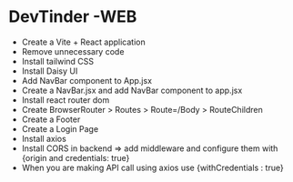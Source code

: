 # DevTinder -WEB

- Create a Vite + React application
- Remove unnecessary code
- Install tailwind CSS
- Install Daisy UI
- Add NavBar component to App.jsx
- Create a NavBar.jsx and add NavBar component to app.jsx
- Install react router dom
- Create BrowserRouter > Routes > Route=/Body > RouteChildren
- Create a Footer
- Create a Login Page
- Install axios
- Install CORS in backend => add middleware and configure them with {origin and credentials: true}
- When you are making API call using axios use {withCredentials : true}
